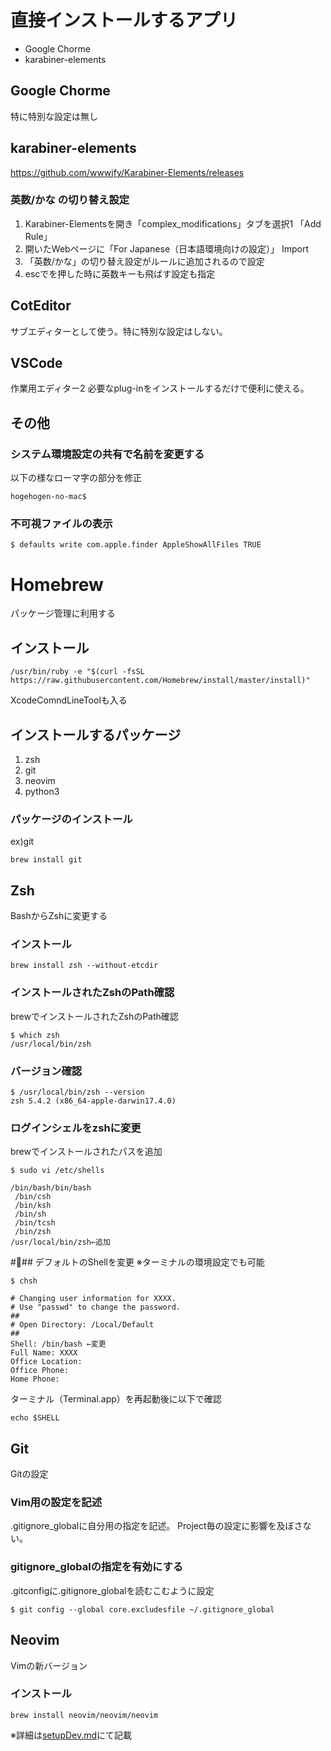 

# 直接インストールするアプリ
- Google Chorme
- karabiner-elements

## Google Chorme
特に特別な設定は無し

## karabiner-elements
https://github.com/wwwjfy/Karabiner-Elements/releases

### 英数/かな の切り替え設定
1. Karabiner-Elementsを開き「complex_modifications」タブを選択1 「Add Rule」
1.  開いたWebページに「For Japanese（日本語環境向けの設定）」 Import
1. 「英数/かな」の切り替え設定がルールに追加されるので設定
1. escでを押した時に英数キーも飛ばす設定も指定

## CotEditor
サブエディターとして使う。特に特別な設定はしない。

## VSCode
作業用エディター2
必要なplug-inをインストールするだけで便利に使える。

## その他

### システム環境設定の共有で名前を変更する
以下の様なローマ字の部分を修正
```
hogehogen-no-mac$
```
### 不可視ファイルの表示
```
$ defaults write com.apple.finder AppleShowAllFiles TRUE
```

# Homebrew
パッケージ管理に利用する

## インストール
```
/usr/bin/ruby -e "$(curl -fsSL https://raw.githubusercontent.com/Homebrew/install/master/install)"
```
XcodeComndLineToolも入る

## インストールするパッケージ
1. zsh
1. git
1. neovim
1. python3

### パッケージのインストール
ex)git
```
brew install git
```

## Zsh
BashからZshに変更する
### インストール
```
brew install zsh --without-etcdir
```
### インストールされたZshのPath確認
brewでインストールされたZshのPath確認
```
$ which zsh
/usr/local/bin/zsh
```
### バージョン確認
```
$ /usr/local/bin/zsh --version
zsh 5.4.2 (x86_64-apple-darwin17.4.0)
```
### ログインシェルをzshに変更
brewでインストールされたパスを追加
```
$ sudo vi /etc/shells

/bin/bash/bin/bash
 /bin/csh
 /bin/ksh
 /bin/sh
 /bin/tcsh
 /bin/zsh
/usr/local/bin/zsh←追加

```

### デフォルトのShellを変更
※ターミナルの環境設定でも可能
```
$ chsh
```

```
# Changing user information for XXXX.
# Use "passwd" to change the password.
##
# Open Directory: /Local/Default
##
Shell: /bin/bash ←変更
Full Name: XXXX
Office Location:
Office Phone:
Home Phone:

```
ターミナル（Terminal.app）を再起動後に以下で確認
```
echo $SHELL
```

## Git
Gitの設定

### Vim用の設定を記述
.gitignore_globalに自分用の指定を記述。
Project毎の設定に影響を及ぼさない。

### gitignore_globalの指定を有効にする
.gitconfigに.gitignore_globalを読むこむように設定
```
$ git config --global core.excludesfile ~/.gitignore_global
```

## Neovim
Vimの新バージョン

### インストール
```
brew install neovim/neovim/neovim
```
※詳細は[setupDev.md](./setupDev.md)にて記載




